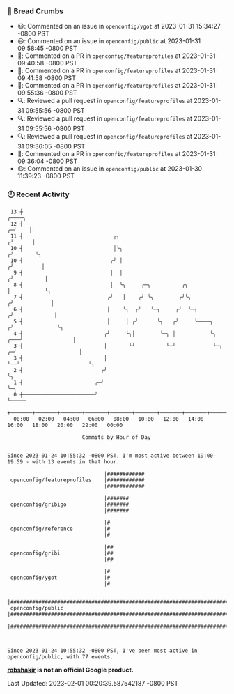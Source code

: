 ### 🍞 Bread Crumbs

 * 😃: Commented on an issue in `openconfig/ygot` at 2023-01-31 15:34:27 -0800 PST
 * 😃: Commented on an issue in `openconfig/public` at 2023-01-31 09:58:45 -0800 PST
 * 💬: Commented on a PR in  `openconfig/featureprofiles` at 2023-01-31 09:40:58 -0800 PST
 * 💬: Commented on a PR in  `openconfig/featureprofiles` at 2023-01-31 09:41:58 -0800 PST
 * 💬: Commented on a PR in  `openconfig/featureprofiles` at 2023-01-31 09:55:36 -0800 PST
 * 🔍: Reviewed a pull request in  `openconfig/featureprofiles` at 2023-01-31 09:55:56 -0800 PST
 * 🔍: Reviewed a pull request in  `openconfig/featureprofiles` at 2023-01-31 09:55:56 -0800 PST
 * 🔍: Reviewed a pull request in  `openconfig/featureprofiles` at 2023-01-31 09:36:05 -0800 PST
 * 💬: Commented on a PR in  `openconfig/featureprofiles` at 2023-01-31 09:36:04 -0800 PST
 * 😃: Commented on an issue in `openconfig/public` at 2023-01-30 11:39:23 -0800 PST

### 🕘 Recent Activity
```
 13 ┼                                                                                 ╭────╮
 12 ┤                                                                               ╭─╯    │
 11 ┤                             ╭╮                                               ╭╯      │
 10 ┤                             │╰╮                                             ╭╯       ╰╮
 10 ┤                            ╭╯ │                                            ╭╯         │
  9 ┤                            │  │                                           ╭╯          │
  8 ┤                            │  ╰╮     ╭─╮          ╭╮                      │           ╰╮
  7 ┤                           ╭╯   │    ╭╯ ╰╮        ╭╯╰╮                    ╭╯            │
  6 ┤                           │    ╰╮  ╭╯   ╰─╮     ╭╯  ╰─╮                 ╭╯             │
  5 ┤                           │     │ ╭╯      ╰╮   ╭╯     ╰────╮           ╭╯              ╰╮
  4 ┤                          ╭╯     ╰╮│        ╰─╮ │           ╰╮      ╭───╯                │
  3 ┤                          │       ╰╯          ╰─╯            ╰─╮  ╭─╯                    │
  3 ┤                          │                                    ╰──╯                      ╰╮
  2 ┤                         ╭╯                                                               ╰╮
  1 ┤                       ╭─╯                                                                 ╰─╮
  0 ┼───────────────────────╯                                                                     ╰─────
    +───────+───────+───────+───────+───────+───────+───────+───────+───────+───────+───────+───────+────
  00:00   02:00   04:00   06:00   08:00   10:00   12:00   14:00   16:00   18:00   20:00   22:00   00:00   

						Commits by Hour of Day


Since 2023-01-24 10:55:32 -0800 PST, I'm most active between 19:00-19:59 - with 13 events in that hour.

```



```
                               |############
 openconfig/featureprofiles    |############
                               |############

                               |#######
 openconfig/gribigo            |#######
                               |#######

                               |#
 openconfig/reference          |#
                               |#

                               |##
 openconfig/gribi              |##
                               |##

                               |#
 openconfig/ygot               |#
                               |#

                               |#############################################################################
 openconfig/public             |#############################################################################
                               |#############################################################################



Since 2023-01-24 10:55:32 -0800 PST, I've been most active in openconfig/public, with 77 events.

```
**[robshakir](mailto:robjs@google.com) is not an official Google product.**  


Last Updated: 2023-02-01 00:20:39.587542187 -0800 PST
